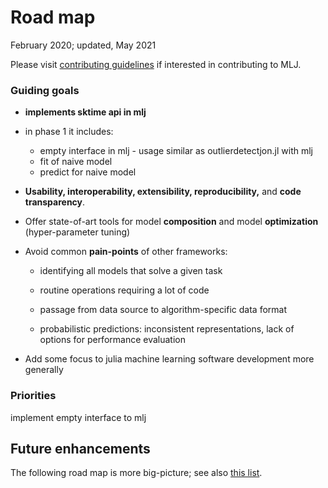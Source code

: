 # Road map

February 2020; updated, May 2021

Please visit [contributing guidelines](CONTRIBUTING.md) if interested
in contributing to MLJ.

### Guiding goals
-   **implements sktime api in mlj**
-   in phase 1 it includes:
    -   empty interface in mlj - usage similar as outlierdetectjon.jl with mlj
    -   fit of naive model
    -   predict for naive model

-   **Usability, interoperability, extensibility, reproducibility,**
	and **code transparency**.

-   Offer state-of-art tools for model **composition** and model
	**optimization** (hyper-parameter tuning)

-   Avoid common **pain-points** of other frameworks:

	-   identifying all models that solve a given task

	-   routine operations requiring a lot of code

	-   passage from data source to algorithm-specific data format

	-   probabilistic predictions: inconsistent representations, lack
		of options for performance evaluation

-   Add some focus to julia machine learning software development more
	generally

### Priorities

implement empty interface to mlj

## Future enhancements

The following road map is more big-picture; see also [this
list](https://github.com/alan-turing-institute/MLJ.jl/issues/673).